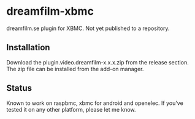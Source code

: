 dreamfilm-xbmc
==============
dreamfilm.se plugin for XBMC. Not yet published to a repository.

Installation
------------
Download the plugin.video.dreamfilm-x.x.x.zip from the release section. The zip file can be installed from the add-on manager.

Status
------
Known to work on raspbmc, xbmc for android and openelec. If you've tested it on any other platform, please let me know.

